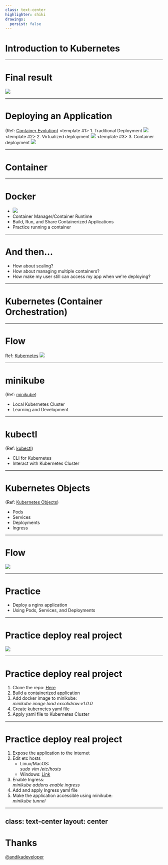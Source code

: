 ```yaml
---
class: text-center
highlighter: shiki
drawings:
  persist: false
---
```


# Introduction to Kubernetes

---

# Final result
<img src="/img/deployed-project.png" class="h-100">

---

# Deploying an Application
(Ref: [Container Evolution](https://kubernetes.io/docs/concepts/overview))
<v-switch>
  <template #1>
    1. Traditional Deployment
    <img src="/img/traditional-deployment.png" class="h-120">
  </template>
  <template #2>
    2. Virtualized deployment
    <img src="/img/virtualized-deployment.png" class="h-120">
  </template>
  <template #3>
    3. Container deployment
    <img src="/img/container-deployment.png" class="h-120">
  </template>
</v-switch>

---

# Container

<v-switch>
  <template #1>
    <img src="/img/container.png" class="h-100">
  </template>
  <template #2>
    <img src="/img/react-container.png" class="h-100">
  </template>
</v-switch>

---

# Docker
<v-clicks>

- <img src="/img/docker-logo.png" class="h-80">
- Container Manager/Container Runtime
- Build, Run, and Share Containerized Applications
- Practice running a container
</v-clicks>

---

# And then...

<v-clicks>

- How about scaling?
- How about managing multiple containers?
- How make my user still can access my app when we're deploying?

</v-clicks>

---

# Kubernetes (Container Orchestration)
<v-switch>
  <template #1>
    <img src="/img/orchestration-music.png" class="h-100">
  </template>
  <template #2>
    <ul>
      <li>High Availability</li>
      <li>Auto Scaling</li>
      <li>Manage container</li>
    </ul>
  </template>
</v-switch>

---

# Flow
Ref: [Kubernetes](https://kubernetes.io/docs/concepts/overview/components)
<img src="/img/simple-kubernetes-flow.png">

---

# minikube
(Ref: [minikube](https://minikube.sigs.k8s.io/docs/))
<v-clicks>

- Local Kubernetes Cluster
- Learning and Development

</v-clicks>

---

# kubectl
(Ref: [kubectl](https://kubernetes.io/docs/reference/kubectl/))

<v-clicks>

- CLI for Kubernetes
- Interact with Kubernetes Cluster
</v-clicks>

---

# Kubernetes Objects
(Ref: [Kubernetes Objects](https://kubernetes.io/docs/concepts/overview/working-with-objects/kubernetes-objects/))

- Pods
- Services
- Deployments
- Ingress

---

# Flow
<img src="/img/kubernetes-object.png" class="h-100">

---

# Practice

- Deploy a nginx application
- Using Pods, Services, and Deployments

---

# Practice deploy real project
<img src="/img/deployed-project.png" class="h-100">

---

# Practice deploy real project

<v-clicks>

<ol>
  <li>
  Clone the repo:
  <a href="https://github.com/andikadeveloper/excalidraw">Here</a>
  </li>
  <li>Build a containerized application</li>
  <li>
    Add docker image to minikube:
    <br>
    <i>minikube image load excalidraw:v1.0.0</i>
  </li>
  <li>Create kubernetes yaml file</li>
  <li>Apply yaml file to Kubernetes Cluster</li>
</ol>

</v-clicks>

---

# Practice deploy real project

<v-clicks>

<ol>
  <li>Expose the application to the internet</li>
  <li>
    Edit etc hosts
    <ul>
      <li>
      Linux/MacOS:
      <br>
      <i>sudo vim /etc/hosts</i>
      </li>
      <li>
      Windows:
      <a href="https://en.wikiversity.org/wiki/Hosts_file/Edit">Link</a>
      </li>
    </ul>
  </li>
  <li>
  Enable Ingress:
  <br>
  <i>minikube addons enable ingress</i>
  </li>
  <li>Add and apply Ingress yaml file</li>
  <li>
  Make the application accessible using minikube:
  <br>
  <i>minikube tunnel</i>
  </li>
</ol>

</v-clicks>

---
class: text-center
layout: center
---

# Thanks
[@andikadeveloper](https://github.com/andikadeveloper)
